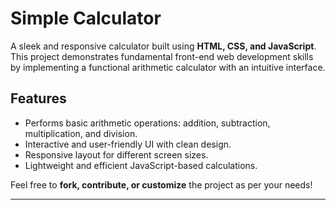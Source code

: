 # Simple Calculator

A sleek and responsive calculator built using **HTML, CSS, and JavaScript**. This project demonstrates fundamental front-end web development skills by implementing a functional arithmetic calculator with an intuitive interface.

## Features
- Performs basic arithmetic operations: addition, subtraction, multiplication, and division.
- Interactive and user-friendly UI with clean design.
- Responsive layout for different screen sizes.
- Lightweight and efficient JavaScript-based calculations.


Feel free to **fork, contribute, or customize** the project as per your needs!

---
